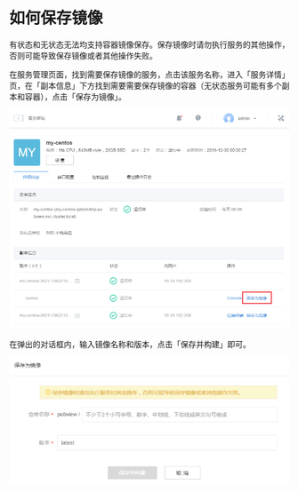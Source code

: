 # 如何保存镜像

有状态和无状态无法均支持容器镜像保存。保存镜像时请勿执行服务的其他操作，否则可能导致保存镜像或者其他操作失败。

在服务管理页面，找到需要保存镜像的服务，点击该服务名称，进入「服务详情」页，在「副本信息」下方找到需要需要保存镜像的容器（无状态服务可能有多个副本和容器），点击「保存为镜像」。

![](../image/保存为镜像.png)

在弹出的对话框内，输入镜像名称和版本，点击「保存并构建」即可。

![](../image/保存为镜像2.png)